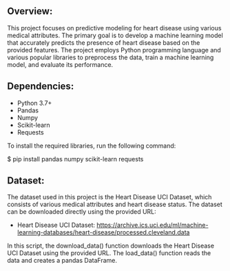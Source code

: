 ## Overview:

This project focuses on predictive modeling for heart disease using various medical attributes. The primary goal is to develop a machine learning model that accurately predicts the presence of heart disease based on the provided features. The project employs Python programming language and various popular libraries to preprocess the data, train a machine learning model, and evaluate its performance.

## Dependencies:

* Python 3.7+
* Pandas
* Numpy
* Scikit-learn
* Requests

To install the required libraries, run the following command:

$ pip install pandas numpy scikit-learn requests

## Dataset:

The dataset used in this project is the Heart Disease UCI Dataset, which consists of various medical attributes and heart disease status. The dataset can be downloaded directly using the provided URL:

* Heart Disease UCI Dataset: https://archive.ics.uci.edu/ml/machine-learning-databases/heart-disease/processed.cleveland.data

In this script, the download_data() function downloads the Heart Disease UCI Dataset using the provided URL. The load_data() function reads the data and creates a pandas DataFrame.